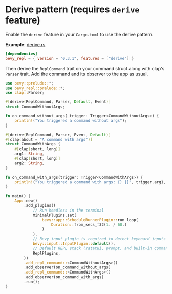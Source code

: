 # Derive pattern (requires `derive` feature)

Enable the `derive` feature in your `Cargo.toml` to use the derive pattern.

**Example**:
[derive.rs](https://github.com/philiplinden/bevy_repl/blob/main/examples/derive.rs)

```toml
[dependencies]
bevy_repl = { version = "0.3.1", features = ["derive"] }
```

Then derive the `ReplCommand` trait on your command struct along with clap's
`Parser` trait. Add the command and its observer to the app as usual.

```rust
use bevy::prelude::*;
use bevy_repl::prelude::*;
use clap::Parser;

#[derive(ReplCommand, Parser, Default, Event)]
struct CommandWithoutArgs;

fn on_command_without_args(_trigger: Trigger<CommandWithoutArgs>) {
    println!("You triggered a command without args");
}

#[derive(ReplCommand, Parser, Event, Default)]
#[clap(about = "A command with args")]
struct CommandWithArgs {
    #[clap(short, long)]
    arg1: String,
    #[clap(short, long)]
    arg2: String,
}

fn on_command_with_args(trigger: Trigger<CommandWithArgs>) {
    println!("You triggered a command with args: {} {}", trigger.arg1, trigger.arg2);
}

fn main() {
    App::new()
        .add_plugins((
            // Run headless in the terminal
            MinimalPlugins.set(
                bevy::app::ScheduleRunnerPlugin::run_loop(
                    Duration::from_secs_f32(1. / 60.)
                )
            ),
            // Bevy input plugin is required to detect keyboard inputs
            bevy::input::InputPlugin::default(),
            // Default REPL stack (ratatui, prompt, and built-in commands)
            ReplPlugins,
        ))
        .add_repl_command::<CommandWithoutArgs>()
        .add_observer(on_command_without_args)
        .add_repl_command::<CommandWithArgs>()
        .add_observer(on_command_with_args)
        .run();
}
```
